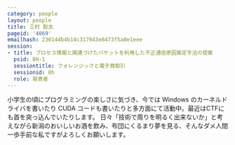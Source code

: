 ```yaml
---
category: people
layout: people
title: 三村 聡志
pageid: '4069'
emailhash: 230144b4b14c317943e8473f5a8e1eee
session:
- title: プロセス情報と関連づけたパケットを利用した不正通信原因推定手法の提案
  psid: 8H-1
  sessiontitle: フォレンジックと電子商取引
  sessionid: 8h
  role: 発表者
---
```

小学生の頃にプログラミングの楽しさに気づき、今では Windows のカーネルドライバを書いたり CUDA コードも書いたりと多方面にて活動中。最近はCTFにも首を突っ込んでいたりします。
日々「技術で周りを明るく出来ないか」と考えながら新潟のおいしいお酒を飲み、布団にくるまり夢を見る、そんなダメ人間一歩手前な私ですがよろしくお願いします。